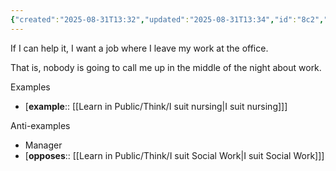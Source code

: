 ```yaml
---
{"created":"2025-08-31T13:32","updated":"2025-08-31T13:34","id":"8c2","dg-permalink":"8c2-prefer-work","dg-publish":true,"permalink":"/8c2-prefer-work/","dgPassFrontmatter":true,"noteIcon":"1"}
---
```


If I can help it, I want a job where I leave my work at the office. 

That is, nobody is going to call me up in the middle of the night about work. 

Examples
- [**example**:: [[Learn in Public/Think/I suit nursing\|I suit nursing]]]

Anti-examples 
- Manager 
- [**opposes**:: [[Learn in Public/Think/I suit Social Work\|I suit Social Work]]] 